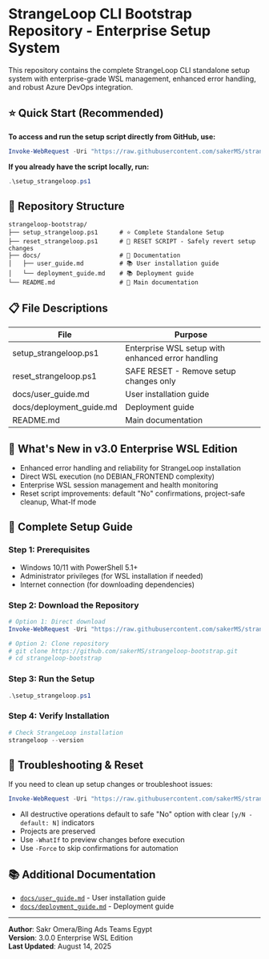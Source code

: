 # StrangeLoop CLI Bootstrap Repository - Enterprise Setup System

This repository contains the complete StrangeLoop CLI standalone setup system with enterprise-grade WSL management, enhanced error handling, and robust Azure DevOps integration.

## ⭐ Quick Start (Recommended)

**To access and run the setup script directly from GitHub, use:**
```powershell
Invoke-WebRequest -Uri "https://raw.githubusercontent.com/sakerMS/strangeloop-bootstrap/main/setup_strangeloop.ps1" -OutFile "setup_strangeloop.ps1"; .\setup_strangeloop.ps1
```

**If you already have the script locally, run:**
```powershell
.\setup_strangeloop.ps1
```

## 🎯 Repository Structure

```
strangeloop-bootstrap/
├── setup_strangeloop.ps1      # ⭐ Complete Standalone Setup
├── reset_strangeloop.ps1      # 🔄 RESET SCRIPT - Safely revert setup changes
├── docs/                      # 📂 Documentation
│   ├── user_guide.md          # 📚 User installation guide
│   └── deployment_guide.md    # 📚 Deployment guide
└── README.md                  # 📖 Main documentation
```

## 📋 File Descriptions

| File                      | Purpose                                      |
|--------------------------|----------------------------------------------|
| setup_strangeloop.ps1     | Enterprise WSL setup with enhanced error handling |
| reset_strangeloop.ps1     | SAFE RESET - Remove setup changes only       |
| docs/user_guide.md        | User installation guide                      |
| docs/deployment_guide.md  | Deployment guide                             |
| README.md                 | Main documentation                           |

## 🚀 What's New in v3.0 Enterprise WSL Edition

- Enhanced error handling and reliability for StrangeLoop installation
- Direct WSL execution (no DEBIAN_FRONTEND complexity)
- Enterprise WSL session management and health monitoring
- Reset script improvements: default "No" confirmations, project-safe cleanup, What-If mode

## 📖 Complete Setup Guide

### Step 1: Prerequisites
- Windows 10/11 with PowerShell 5.1+
- Administrator privileges (for WSL installation if needed)
- Internet connection (for downloading dependencies)

### Step 2: Download the Repository
```powershell
# Option 1: Direct download
Invoke-WebRequest -Uri "https://raw.githubusercontent.com/sakerMS/strangeloop-bootstrap/main/setup_strangeloop.ps1" -OutFile "setup_strangeloop.ps1"

# Option 2: Clone repository
# git clone https://github.com/sakerMS/strangeloop-bootstrap.git
# cd strangeloop-bootstrap
```

### Step 3: Run the Setup
```powershell
.\setup_strangeloop.ps1
```

### Step 4: Verify Installation
```powershell
# Check StrangeLoop installation
strangeloop --version
```

## 🔄 Troubleshooting & Reset

If you need to clean up setup changes or troubleshoot issues:
```powershell
Invoke-WebRequest -Uri "https://raw.githubusercontent.com/sakerMS/strangeloop-bootstrap/main/reset_strangeloop.ps1" -OutFile "reset_strangeloop.ps1"; .\reset_strangeloop.ps1
```

- All destructive operations default to safe "No" option with clear `[y/N - default: N]` indicators
- Projects are preserved
- Use `-WhatIf` to preview changes before execution
- Use `-Force` to skip confirmations for automation

## 📚 Additional Documentation

- [`docs/user_guide.md`](docs/user_guide.md) - User installation guide
- [`docs/deployment_guide.md`](docs/deployment_guide.md) - Deployment guide

---

**Author**: Sakr Omera/Bing Ads Teams Egypt  
**Version**: 3.0.0 Enterprise WSL Edition  
**Last Updated**: August 14, 2025
